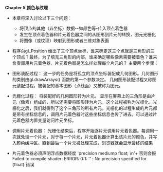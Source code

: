 **Chapter 5 颜色与纹理**

- 本章将深入讨论以下三个问题：
   - 将顶点的其他（非坐标）数据--如颜色等-传入顶点着色器
   - 发生在顶点着色器和片元着色器之间的从图形到片元的转换，图元光栅化
   - 将图像（或纹理）映射到图形或者三维对象表面

- 程序向gl_Position 给出了三个顶点坐标，谁来确定这三个点就是三角形的三个顶点？最终，为了填充三角形的内部，谁来确定哪些像素需要被着色？谁来负责调用片元着色器，片元着色器是怎么样处理每个片元的？
主要两个步骤：
- 图形装配过程： 这一步的任务是将孤立的顶点坐标装配成几何图形。几何图形的类别由gl.drawArrays() 函数的第一个参数决定。 几何图形装配过程又称图元装配过程，被装配的基本图形（点线面）又被称为图元。
- 光栅化过程： 将装配好的几何图形转为片元。 显示在屏幕上的三角形是由片元（像素）组成的，所以还需要将图形转为片元，这个过程被称为光栅化。光栅化之后，我们就得到了这个三角形的所有片元。光栅化的过程生成的片元都是带有坐标信息的，调用片元着色器时这些坐标信息也传了进去。可以通过片元着色器内置变量访问片元坐标。
- 调用片元着色器： 光栅化结束后，程序开始逐片元调用片元着色器。每调用一次就处理一个片元，对于每一个片元，片元着色器计算出该片元的颜色，并写入颜色缓冲区。直到最后一个片元被处理完成，浏览器就会显示最终的结果
- 片元着色器必须声明浮点数据经度 'precision mediump float; \n'+ 否则会报 Failed to compile shader: ERROR: 0:1: '' : No precision specified for (float) 错误